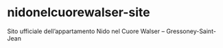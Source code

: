 # nidonelcuorewalser-site
Sito ufficiale dell’appartamento Nido nel Cuore Walser – Gressoney-Saint-Jean
